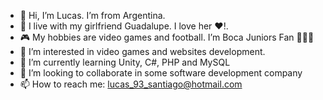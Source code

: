 - 👋 Hi, I’m Lucas. I’m from Argentina.
- 💏 I live with my girlfriend Guadalupe. I love her ❤!.
- 🎮 My hobbies are video games and football. I’m Boca Juniors Fan 💙💛💙
- 👀 I’m interested in video games and websites development.
- 🌱 I’m currently learning Unity, C#, PHP and MySQL
- 🤝 I’m looking to collaborate in some software development company
- 📫 How to reach me:
      lucas_93_santiago@hotmail.com

<!---
Luco75/Luco75 is a ✨ special ✨ repository because its `README.md` (this file) appears on your GitHub profile.
You can click the Preview link to take a look at your changes.
--->

